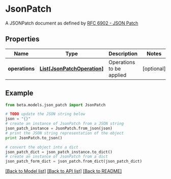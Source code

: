 # JsonPatch

A JSONPatch document as defined by [RFC 6902 - JSON Patch](https://tools.ietf.org/html/rfc6902)

## Properties
Name | Type | Description | Notes
------------ | ------------- | ------------- | -------------
**operations** | [**List[JsonPatchOperation]**](JsonPatchOperation.md) | Operations to be applied | [optional] 

## Example

```python
from beta.models.json_patch import JsonPatch

# TODO update the JSON string below
json = "{}"
# create an instance of JsonPatch from a JSON string
json_patch_instance = JsonPatch.from_json(json)
# print the JSON string representation of the object
print JsonPatch.to_json()

# convert the object into a dict
json_patch_dict = json_patch_instance.to_dict()
# create an instance of JsonPatch from a dict
json_patch_form_dict = json_patch.from_dict(json_patch_dict)
```
[[Back to Model list]](../README.md#documentation-for-models) [[Back to API list]](../README.md#documentation-for-api-endpoints) [[Back to README]](../README.md)


